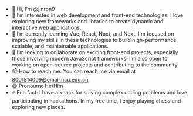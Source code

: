 
- 👋 Hi, I’m @jinron9
- 👀 I’m interested in web development and front-end technologies. I love exploring new frameworks and libraries to create dynamic and interactive web applications.
- 🌱 I’m currently learning Vue, React, Nuxt, and Next. I'm focused on improving my skills in these technologies to build high-performance, scalable, and maintainable applications.
- 💞️ I’m looking to collaborate on exciting front-end projects, especially those involving modern JavaScript frameworks. I’m also open to working on open-source projects and contributing to the community.
- 📫 How to reach me: You can reach me via email at 8001514009@email.ncu.edu.cn.
- 😄 Pronouns: He/Him
- ⚡ Fun fact: I have a knack for solving complex coding problems and love participating in hackathons. In my free time, I enjoy playing chess and exploring new places.

<!---
jinron9/jinron9 is a ✨ special ✨ repository because its `README.md` (this file) appears on your GitHub profile.
You can click the Preview link to take a look at your changes.
--->
